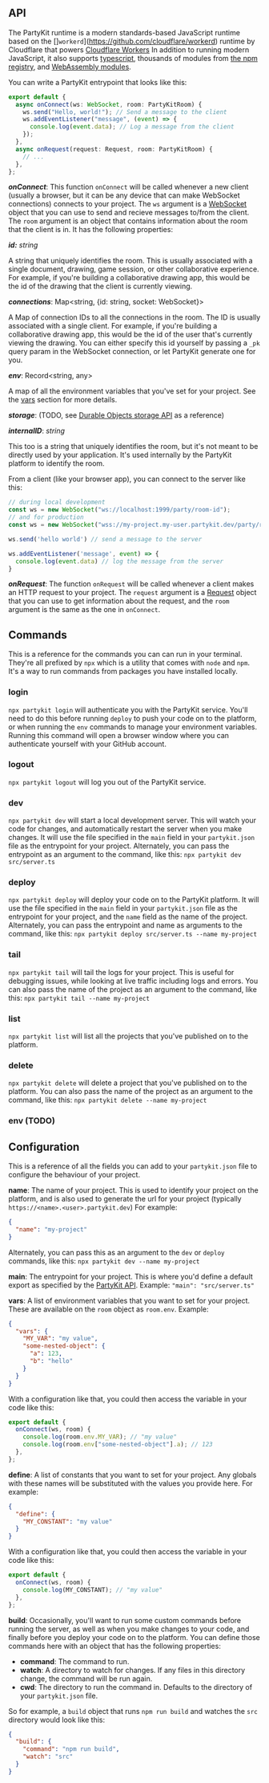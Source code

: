 ## API

The PartyKit runtime is a modern standards-based JavaScript runtime based on the []`workerd`](https://github.com/cloudflare/workerd) runtime by Cloudflare that powers [Cloudflare Workers](https://workers.cloudflare.com/) In addition to running modern JavaScript, it also supports [typescript](https://www.typescriptlang.org/), thousands of modules from [the npm registry](https://www.npmjs.com/), and [WebAssembly modules](https://webassembly.org/).

You can write a PartyKit entrypoint that looks like this:

```ts
export default {
  async onConnect(ws: WebSocket, room: PartyKitRoom) {
    ws.send("Hello, world!"); // Send a message to the client
    ws.addEventListener("message", (event) => {
      console.log(event.data); // Log a message from the client
    });
  },
  async onRequest(request: Request, room: PartyKitRoom) {
    // ...
  },
};
```

**_onConnect_**: This function `onConnect` will be called whenever a new client (usually a browser, but it can be any device that can make WebSocket connections) connects to your project. The `ws` argument is a [WebSocket](https://developer.mozilla.org/en-US/docs/Web/API/WebSocket) object that you can use to send and recieve messages to/from the client. The `room` argument is an object that contains information about the room that the client is in. It has the following properties:

**_id:_** _string_

A string that uniquely identifies the room. This is usually associated with a single document, drawing, game session, or other collaborative experience. For example, if you're building a collaborative drawing app, this would be the id of the drawing that the client is currently viewing.

**_connections_**: Map<string, {id: string, socket: WebSocket}>

A Map of connection IDs to all the connections in the room. The ID is usually associated with a single client. For example, if you're building a collaborative drawing app, this would be the id of the user that's currently viewing the drawing. You can either specify this id yourself by passing a `_pk` query param in the WebSocket connection, or let PartyKit generate one for you.

**_env_**: Record<string, any>

A map of all the environment variables that you've set for your project. See the [vars](#vars) section for more details.

**_storage_**: (TODO, see [Durable Objects storage API](https://developers.cloudflare.com/workers/runtime-apis/durable-objects/#transactional-storage-api) as a reference)

**_internalID_**: _string_

This too is a string that uniquely identifies the room, but it's not meant to be directly used by your application. It's used internally by the PartyKit platform to identify the room.

From a client (like your browser app), you can connect to the server like this:

```js
// during local development
const ws = new WebSocket("ws://localhost:1999/party/room-id");
// and for production
const ws = new WebSocket("wss://my-project.my-user.partykit.dev/party/room-id");

ws.send('hello world') // send a message to the server

ws.addEventListener('message', event) => {
  console.log(event.data) // log the message from the server
}
```

**_onRequest_**: The function `onRequest` will be called whenever a client makes an HTTP request to your project. The `request` argument is a [Request](https://developer.mozilla.org/en-US/docs/Web/API/Request) object that you can use to get information about the request, and the `room` argument is the same as the one in `onConnect`.

## Commands

This is a reference for the commands you can can run in your terminal. They're all prefixed by `npx` which is a utility that comes with `node` and `npm`. It's a way to run commands from packages you have installed locally.

### login

`npx partykit login` will authenticate you with the PartyKit service. You'll need to do this before running `deploy` to push your code on to the platform, or when running the `env` commands to manage your environment variables. Running this command will open a browser window where you can authenticate yourself with your GitHub account.

### logout

`npx partykit logout` will log you out of the PartyKit service.

### dev

`npx partykit dev` will start a local development server. This will watch your code for changes, and automatically restart the server when you make changes. It will use the file specified in the `main` field in your `partykit.json` file as the entrypoint for your project. Alternately, you can pass the entrypoint as an argument to the command, like this: `npx partykit dev src/server.ts`

### deploy

`npx partykit deploy` will deploy your code on to the PartyKit platform. It will use the file specified in the `main` field in your `partykit.json` file as the entrypoint for your project, and the `name` field as the name of the project. Alternately, you can pass the entrypoint and name as arguments to the command, like this: `npx partykit deploy src/server.ts --name my-project`

### tail

`npx partykit tail` will tail the logs for your project. This is useful for debugging issues, while looking at live traffic including logs and errors. You can also pass the name of the project as an argument to the command, like this: `npx partykit tail --name my-project`

### list

`npx partykit list` will list all the projects that you've published on to the platform.

### delete

`npx partykit delete` will delete a project that you've published on to the platform. You can also pass the name of the project as an argument to the command, like this: `npx partykit delete --name my-project`

### env (TODO)

## Configuration

This is a reference of all the fields you can add to your `partykit.json` file to configure the behaviour of your project.

**name**: The name of your project. This is used to identify your project on the platform, and is also used to generate the url for your project (typically `https://<name>.<user>.partykit.dev`) For example:

```json
{
  "name": "my-project"
}
```

Alternately, you can pass this as an argument to the `dev` or `deploy` commands, like this: `npx partykit dev --name my-project`

**main**: The entrypoint for your project. This is where you'd define a default export as specified by the [PartyKit API](#api). Example: `"main": "src/server.ts"`

**vars**: A list of environment variables that you want to set for your project. These are available on the `room` object as `room.env`. Example:

```json
{
  "vars": {
    "MY_VAR": "my value",
    "some-nested-object": {
      "a": 123,
      "b": "hello"
    }
  }
}
```

With a configuration like that, you could then access the variable in your code like this:

```ts
export default {
  onConnect(ws, room) {
    console.log(room.env.MY_VAR); // "my value"
    console.log(room.env["some-nested-object"].a); // 123
  },
};
```

**define**: A list of constants that you want to set for your project. Any globals with these names will be substituted with the values you provide here. For example:

```json
{
  "define": {
    "MY_CONSTANT": "my value"
  }
}
```

With a configuration like that, you could then access the variable in your code like this:

```ts
export default {
  onConnect(ws, room) {
    console.log(MY_CONSTANT); // "my value"
  },
};
```

**build**: Occasionally, you'll want to run some custom commands before running the server, as well as when you make changes to your code, and finally before you deploy your code on to the platform. You can define those commands here with an object that has the following properties:

- **command**: The command to run.
- **watch**: A directory to watch for changes. If any files in this directory change, the command will be run again.
- **cwd**: The directory to run the command in. Defaults to the directory of your `partykit.json` file.

So for example, a `build` object that runs `npm run build` and watches the `src` directory would look like this:

```json
{
  "build": {
    "command": "npm run build",
    "watch": "src"
  }
}
```

